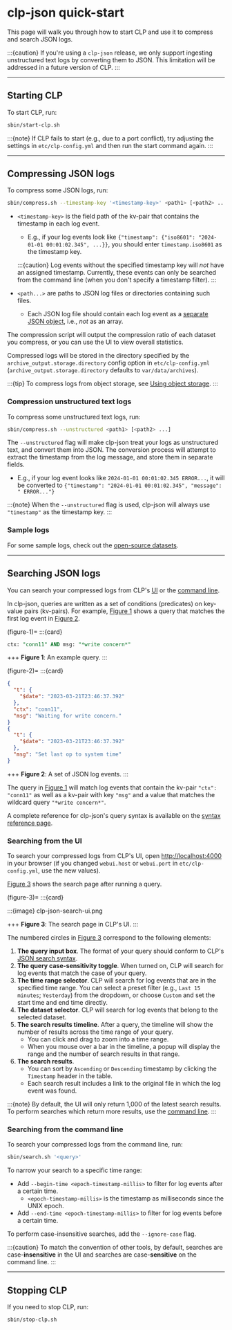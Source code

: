 # clp-json quick-start

This page will walk you through how to start CLP and use it to compress and search JSON logs.

:::{caution}
If you're using a `clp-json` release, we only support ingesting unstructured text logs by 
converting them to JSON. This limitation will be addressed in a future version of CLP.
:::

---

## Starting CLP

To start CLP, run:

```bash
sbin/start-clp.sh
```

:::{note}
If CLP fails to start (e.g., due to a port conflict), try adjusting the settings in
`etc/clp-config.yml` and then run the start command again.
:::

---

## Compressing JSON logs

To compress some JSON logs, run:

```bash
sbin/compress.sh --timestamp-key '<timestamp-key>' <path1> [<path2> ...]
```

* `<timestamp-key>` is the field path of the kv-pair that contains the timestamp in each log event.
  * E.g., if your log events look like
    `{"timestamp": {"iso8601": "2024-01-01 00:01:02.345", ...}}`, you should enter
    `timestamp.iso8601` as the timestamp key.

  :::{caution}
  Log events without the specified timestamp key will *not* have an assigned timestamp. Currently,
  these events can only be searched from the command line (when you don't specify a timestamp
  filter).
  :::

* `<path...>` are paths to JSON log files or directories containing such files.
  * Each JSON log file should contain each log event as a
    [separate JSON object](./index.md#clp-json), i.e., *not* as an array.

The compression script will output the compression ratio of each dataset you compress, or you can
use the UI to view overall statistics.

Compressed logs will be stored in the directory specified by the `archive_output.storage.directory`
config option in `etc/clp-config.yml` (`archive_output.storage.directory` defaults to
`var/data/archives`).

:::{tip}
To compress logs from object storage, see
[Using object storage](../guides-using-object-storage/index).
:::

### Compression unstructured text logs

To compress some unstructured text logs, run:

```bash
sbin/compress.sh --unstructured <path1> [<path2> ...]
```

The `--unstructured` flag will make clp-json treat your logs as unstructured text, and convert them
into JSON. The conversion process will attempt to extract the timestamp from the log message, and
store them in separate fields.
* E.g., if your log event looks like
  `2024-01-01 00:01:02.345 ERROR...`, it will be converted to
  `{"timestamp": "2024-01-01 00:01:02.345", "message": " ERROR..."}`

:::{note}
When the `--unstructured` flag is used, clp-json will always use `"timestamp"` as the timestamp
key.
:::

### Sample logs

For some sample logs, check out the [open-source datasets](../resources-datasets).

---

## Searching JSON logs

You can search your compressed logs from CLP's [UI](#searching-from-the-ui) or the
[command line](#searching-from-the-command-line).

In clp-json, queries are written as a set of conditions (predicates) on key-value pairs (kv-pairs).
For example, [Figure 1](#figure-1) shows a query that matches the first log event in
[Figure 2](#figure-2).

(figure-1)=
:::{card}

```sql
ctx: "conn11" AND msg: "*write concern*"
```

+++
**Figure 1**: An example query.
:::

(figure-2)=
:::{card}

```json lines
{
  "t": {
    "$date": "2023-03-21T23:46:37.392"
  },
  "ctx": "conn11",
  "msg": "Waiting for write concern."
}
{
  "t": {
    "$date": "2023-03-21T23:46:37.392"
  },
  "msg": "Set last op to system time"
}
```

+++
**Figure 2**: A set of JSON log events.
:::

The query in [Figure 1](#figure-1) will match log events that contain the kv-pair `"ctx": "conn11"`
as well as a kv-pair with key `"msg"` and a value that matches the wildcard query
`"*write concern*"`.

A complete reference for clp-json's query syntax is available on the
[syntax reference page](../reference-json-search-syntax).

### Searching from the UI

To search your compressed logs from CLP's UI, open [http://localhost:4000](http://localhost:4000) in
your browser (if you changed `webui.host` or `webui.port` in `etc/clp-config.yml`, use the new
values).

[Figure 3](#figure-3) shows the search page after running a query.

(figure-3)=
:::{card}

:::{image} clp-json-search-ui.png

+++
**Figure 3**: The search page in CLP's UI.
:::

The numbered circles in [Figure 3](#figure-3) correspond to the following elements:

1. **The query input box**. The format of your query should conform to CLP's
   [JSON search syntax](../reference-json-search-syntax.md).
2. **The query case-sensitivity toggle**. When turned on, CLP will search for log events that match
   the case of your query.
3. **The time range selector**. CLP will search for log events that are in the specified time range.
   You can select a preset filter (e.g., `Last 15 minutes`; `Yesterday`) from the dropdown, or
   choose `Custom` and set the start time and end time directly.
4. **The dataset selector**. CLP will search for log events that belong to the selected dataset.
5. **The search results timeline**. After a query, the timeline will show the number of results
   across the time range of your query.
   * You can click and drag to zoom into a time range.
   * When you mouse over a bar in the timeline, a popup will display the range and the number of
     search results in that range.
6. **The search results**.
   * You can sort by `Ascending` or `Descending` timestamp by clicking the `Timestamp` header in the
     table.
   * Each search result includes a link to the original file in which the log event was found.

:::{note}
By default, the UI will only return 1,000 of the latest search results. To perform searches which
return more results, use the [command line](#searching-from-the-command-line).
:::

### Searching from the command line

To search your compressed logs from the command line, run:

```bash
sbin/search.sh '<query>'
```

To narrow your search to a specific time range:

* Add `--begin-time <epoch-timestamp-millis>` to filter for log events after a certain time.
  * `<epoch-timestamp-millis>` is the timestamp as milliseconds since the UNIX epoch.
* Add `--end-time <epoch-timestamp-millis>` to filter for log events before a certain time.

To perform case-insensitive searches, add the `--ignore-case` flag.

:::{caution}
To match the convention of other tools, by default, searches are case-**insensitive** in the UI and
searches are case-**sensitive** on the command line.
:::

---

## Stopping CLP

If you need to stop CLP, run:

```bash
sbin/stop-clp.sh
```
